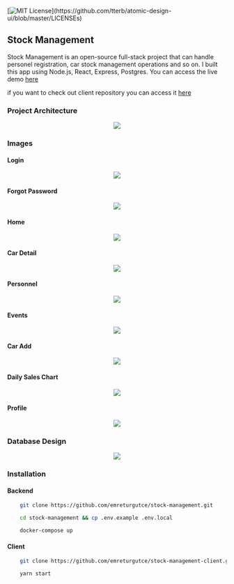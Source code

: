 [![MIT License](https://img.shields.io/apm/l/atomic-design-ui.svg?)](https://github.com/tterb/atomic-design-ui/blob/master/LICENSEs)

## Stock Management

Stock Management is an open-source full-stack project that can handle personel registration, car stock management operations and so on. I built this app using Node.js, React, Express, Postgres. You can access the live demo [here](https://stock-management-app.netlify.app)

if you want to check out client repository you can access it [here](https://github.com/emreturgutce/stock-management-client)

### Project Architecture

<p align="center">
    <img src="photos/architecture.png" />
</p>

### Images

#### Login

<p align="center">
    <img src="photos/login.png" />
</p>

#### Forgot Password

<p align="center">
    <img src="photos/forgot-password.png" />
</p>

#### Home

<p align="center">
    <img src="photos/homepage.png" />
</p>

#### Car Detail

<p align="center">
    <img src="photos/car-detail.png" />
</p>

#### Personnel

<p align="center">
    <img src="photos/personel.png" />
</p>

#### Events

<p align="center">
    <img src="photos/events.png" />
</p>

#### Car Add

<p align="center">
    <img src="photos/add-car.png" />
</p>

#### Daily Sales Chart

<p align="center">
    <img src="photos/graph.png" />
</p>

#### Profile

<p align="center">
    <img src="photos/profile.png" />
</p>

### Database Design

<p align="center">
    <img src="photos/db.png" />
</p>

### Installation

#### Backend

```bash
    git clone https://github.com/emreturgutce/stock-management.git
```

```bash
    cd stock-management && cp .env.example .env.local
```

```bash
    docker-compose up
```

#### Client

```bash
    git clone https://github.com/emreturgutce/stock-management-client.git
```

```bash
    yarn start
```

